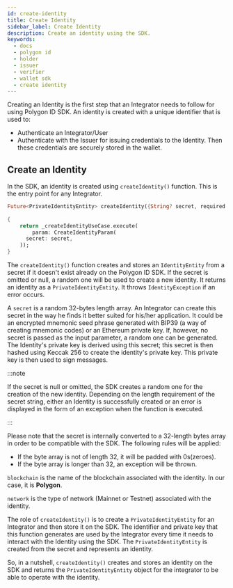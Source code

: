```yaml
---
id: create-identity
title: Create Identity
sidebar_label: Create Identity
description: Create an identity using the SDK.
keywords:
  - docs
  - polygon id
  - holder
  - issuer
  - verifier
  - wallet sdk
  - create identity
---
```

 
Creating an Identity is the first step that an Integrator needs to follow for using Polygon ID SDK. An identity is created with a unique identifier that is used to:
 
- Authenticate an Integrator/User
- Authenticate with the Issuer for issuing credentials to the Identity. Then these credentials are securely stored in the wallet.
 
## Create an Identity
 
In the SDK, an identity is created using `createIdentity()` function. This is the entry point for any Integrator.
 
```dart
Future<PrivateIdentityEntity> createIdentity({String? secret, required blockchain, required network}); 
 
{
    return _createIdentityUseCase.execute(
        param: CreateIdentityParam(
      secret: secret,
    ));
}
```
The `createIdentity()` function creates and stores an `IdentityEntity` from a secret if it doesn't exist already on the Polygon ID SDK. If the secret is omitted or null, a random one will be used to create a new identity. It returns an identity as a `PrivateIdentityEntity`. It throws `IdentityException` if an error occurs.

A `secret` is a random 32-bytes length array. An Integrator can create this secret in the way he finds it better suited for his/her application. It could be an encrypted mnemonic seed phrase generated with BIP39 (a way of creating mnemonic codes) or an Ethereum private key. If, however, no secret is passed as the input parameter, a random one can be generated. The Identity's private key is derived using this secret; this secret is then hashed using Keccak 256 to create the identity's private key. This private key is then used to sign messages.  

:::note

If the secret is null or omitted, the SDK creates a random one for the creation of the new identity. Depending on the length requirement of the secret string, either an Identity is successfully created or an error is displayed in the form of an exception when the function is executed.

:::

Please note that the secret is internally converted to a 32-length bytes array in order to be compatible with the SDK. The following rules will be applied:

 - If the byte array is not of length 32, it will be padded with 0s(zeroes).
 - If the byte array is longer than 32, an exception will be thrown.
 
`blockchain` is the name of the blockchain associated with the identity. In our case, it is **Polygon**. 

`network` is the type of network (Mainnet or Testnet) associated with the identity. 
 

The role of `createIdentity()` is to create a `PrivateIdentityEntity` for an Integrator and then store it on the SDK. The identifier and private key that this function generates are used by the Integrator every time it needs to interact with the Identity using the SDK. The `PrivateIdentityEntity` is created from the secret and represents an identity.
 
So, in a nutshell, `createIdentity()` creates and stores an identity on the SDK and returns the `PrivateIdentityEntity` object for the integrator to be able to operate with the identity. 
